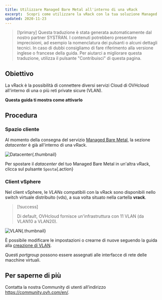 ```yaml
---
title: Utilizzare Managed Bare Metal all'interno di una vRack
excerpt:  Scopri come utilizzare la vRack con la tua soluzione Managed Bare Metal
updated: 2020-11-23
---
```


> [!primary]
> Questa traduzione è stata generata automaticamente dal nostro partner SYSTRAN. I contenuti potrebbero presentare imprecisioni, ad esempio la nomenclatura dei pulsanti o alcuni dettagli tecnici. In caso di dubbi consigliamo di fare riferimento alla versione inglese o francese della guida. Per aiutarci a migliorare questa traduzione, utilizza il pulsante "Contribuisci" di questa pagina.
>

## Obiettivo

La vRack è la possibilità di connettere diversi servizi Cloud di OVHcloud all'interno di una o più reti private sicure (VLAN).

**Questa guida ti mostra come attivarlo**

## Procedura

### Spazio cliente

Al momento della consegna del servizio [Managed Bare Metal](https://www.ovhcloud.com/it/managed-bare-metal/), la sezione *datacenter* è già all'interno di una vRack.

![Datacenter](vRackDatacenter.PNG){.thumbnail}

Per spostare il *datacenter* del tuo Managed Bare Metal in un'altra vRack, clicca sul pulsante `Sposta`{.action}

### Client vSphere

Nel client vSphere, le *VLANs* compatibili con la vRack sono disponibili nello switch virtuale distribuito (vds), a sua volta situato nella cartella **vrack**.

> [!success]
>
> Di default, OVHcloud fornisce un'infrastruttura con 11 VLAN (da VLAN10 a VLAN20).
>

![VLAN](vRackVsphere.png){.thumbnail}

È possibile modificare le impostazioni o crearne di nuove seguendo la guida alla [creazione di VLAN](vlan-creation1.).

Questi *portgroup* possono essere assegnati alle interfacce di rete delle macchine virtuali.

## Per saperne di più

Contatta la nostra Community di utenti all’indirizzo <https://community.ovh.com/en/>.
